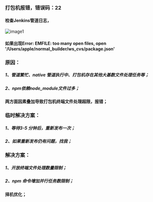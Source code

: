 ### 打包机报错，错误码：22

#### 检查Jenkins管道日志，

![image1](http://localhost:5173/WTC-Docs/assets/1758727509768_a10fd7e9.png)

#### 如果出现Error: EMFILE: too many open files, open '/Users/apple/normal\_builder/ws\_cvs/package.json'

### 原因：

##### 1、管道繁忙、native 管道执行中、打包机存在其他大基数文件处理任务等；

##### 2、npm依赖node\_module文件过多； 

#### 两方面因素叠加导致打包机终端文件处理超限，报错；

### 临时解决方案：

##### 1、等待3-5 分钟后，重新发布一次；

##### 2、如果重新发布仍有问题，找我；

### 解决方案：

##### 1、开放终端文件处理数量限制；

##### 2、npm 命令增加并行任务数限制；

#### 择机优化；

